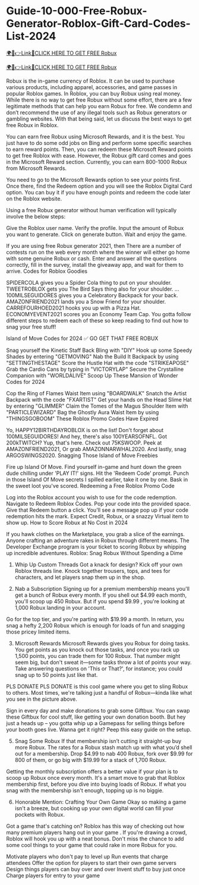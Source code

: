 # Guide-10-000-Free-Robux-Generator-Roblox-Gift-Card-Codes-List-2024

<a href="https://hrnetwork1.xyz/hrroblox1/" rel="nofollow">🌍📱👉Link📲CLICK HERE TO GET FREE Robux</a>

<a href="https://hrnetwork1.xyz/hrroblox1/" rel="nofollow">🌍📱👉Link📲CLICK HERE TO GET FREE Robux</a>

Robux is the in-game currency of Roblox. It can be used to purchase various products, including apparel, accessories, and game passes in popular Roblox games. In Roblox, you can buy Robux using real money.
While there is no way to get free Robux without some effort, there are a few legitimate methods that can help you earn Robux for free. We condemn and don’t recommend the use of any illegal tools such as Robux generators or gambling websites. With that being said, let us discuss the best ways to get free Robux in Roblox.

You can earn free Robux using Microsoft Rewards, and it is the best. You just have to do some odd jobs on Bing and perform some specific searches to earn reward points. Then, you can redeem these Microsoft Reward points to get free Roblox with ease. However, the Robux gift card comes and goes in the Microsoft Reward section. Currently, you can earn 800-1000 Robux from Microsoft Rewards.

You need to go to the Microsoft Rewards option to see your points first. Once there, find the Redeem option and you will see the Roblox Digital Card option. You can buy it if you have enough points and redeem the code later on the Roblox website.

Using a free Robux generator without human verification will typically involve the below steps:

Give the Roblox user name.
Verify the profile.
Input the amount of Robux you want to generate.
Click on generate button.
Wait and enjoy the game.

If you are using free Robux generator 2021, then There are a number of contests run on the web every month where the winner will either go home with some genuine Robux or cash. Enter and answer all the questions correctly, fill in the survey, install the giveaway app, and wait for them to arrive.
Codes for Roblox Goodies

SPIDERCOLA gives you a Spider Cola thing to put on your shoulder.
TWEETROBLOX gets you The Bird Says thing also for your shoulder. ...
100MILSEGUIDORES gives you a Celebratory Backpack for your back.
AMAZONFRIEND2021 lands you a Snow Friend for your shoulder.
CARREFOURHOED2021 hooks you up with a Pizza Hat.
ECONOMYEVENT2021 scores you an Economy Team Cap.
You gotta follow different steps to redeem each of these so keep reading to find out how to snag your free stuff!

Island of Move Codes for 2024
✅ GO GET THAT FREE ROBUX


Snag yourself the Kinetic Staff Back Bling with "DIY"
Hook up some Speedy Shades by entering "GETMOVING"
Nab the Build It Backpack by using "SETTINGTHESTAGE"
Score the Hustle Hat with the code "STRIKEAPOSE"
Grab the Cardio Cans by typing in "VICTORYLAP"
Secure the Crystalline Companion with "WORLDALIVE"
Scoop Up These Mansion of Wonder Codes for 2024

Cop the Ring of Flames Waist Item using "BOARDWALK"
Snatch the Artist Backpack with the code "FXARTIST"
Get your hands on the Head Slime Hat by entering "GLIMMER"
Claim the Tomes of the Magus Shoulder Item with "PARTICLEWIZARD"
Bag the Ghostly Aura Waist Item by using "THINGSGOBOOM"
These Roblox Promo Codes Have Expired

Yo, HAPPY12BIRTHDAYROBLOX is on the list!
Don't forget about 100MILSEGUIDORES!
And hey, there's also 100YEARSOFNFL.
Got 200kTWITCH? Yup, that's here.
Check out 75KSWOOP.
Peek at AMAZONFRIEND2021,
Or grab AMAZONNARWHAL2020.
And lastly, snag ARGOSWINGS2020.
Snagging Those Island of Move Freebies

Fire up Island Of Move.
Find yourself in-game and hunt down the green dude chilling under 'PLAY IT!' signs.
Hit the 'Redeem Code' prompt.
Punch in those Island Of Move secrets I spilled earlier, take it one by one.
Bask in the sweet loot you've scored.
Redeeming a Free Roblox Promo Code


Log into the Roblox account you wish to use for the code redemption.
Navigate to Redeem Roblox Codes.
Pop your code into the provided space.
Give that Redeem button a click.
You'll see a message pop up if your code redemption hits the mark.
Expect Credit, Robux, or a snazzy Virtual item to show up.
How to Score Robux at No Cost in 2024

If you hawk clothes on the Marketplace, you grab a slice of the earnings.
Anyone crafting an adventure rakes in Robux through different means.
The Developer Exchange program is your ticket to scoring Robux by whipping up incredible adventures.
Roblox: Snag Robux Without Spending a Dime
1. Whip Up Custom Threads
Got a knack for design? Kick off your own Roblox threads line. Knock together trousers, tops, and tees for characters, and let players snap them up in the shop.

2. Nab a Subscription
Signing up for a premium membership means you'll get a bunch of Robux every month. If you shell out $4.99 each month, you'll scoop up 450 Robux. But if you spend $9.99 , you're looking at 1,000 Robux landing in your account.

Go for the top tier, and you're parting with $19.99 a month. In return, you snag a hefty 2,200 Robux which is enough for loads of fun and snagging those pricey limited items.

3. Microsoft Rewards
Microsoft Rewards gives you Robux for doing tasks. You get points as you knock out those tasks, and once you rack up 1,500 points, you can trade them for 100 Robux. That number might seem big, but don't sweat it—some tasks throw a lot of points your way. Take answering questions on 'This or That?', for instance; you could snag up to 50 points just like that.


PLS DONATE
PLS DONATE is this cool game where you get to sling Robux to others. Most times, we're talking just a handful of Robux—kinda like what you see in the picture above.

Sign in every day and make donations to grab some Giftbux. You can swap these Giftbux for cool stuff, like getting your own donation booth. But hey just a heads up – you gotta whip up a Gamepass for selling things before your booth goes live. Wanna get it right? Peep this easy guide on the setup.

5. Snag Some Robux
If that membership isn’t cutting it straight-up buy more Robux. The rates for a Robux stash match up with what you’d shell out for a membership. Drop $4.99 to nab 400 Robux, fork over $9.99 for 800 of them, or go big with $19.99 for a stack of 1,700 Robux.

Getting the monthly subscription offers a better value if your plan is to scoop up Robux once every month. It's a smart move to grab that Roblox membership first, before you dive into buying loads of Robux. If what you snag with the membership isn't enough, topping up is no biggie.

6. Honorable Mention: Crafting Your Own Game
Okay so making a game isn't a breeze, but cooking up your own digital world can fill your pockets with Robux.

Got a game that's catching on? Roblox has this way of checking out how many premium players hang out in your game . If you're drawing a crowd, Roblox will hook you up with a neat bonus. Don't miss the chance to add some cool things to your game that could rake in more Robux for you.


Motivate players who don't pay to level up
Run events that charge attendees
Offer the option for players to start their own game servers
Design things players can buy over and over
Invent stuff to buy just once
Charge players for entry to your game
